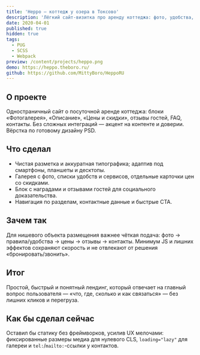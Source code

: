 ```yaml
---
title: 'Heppo — коттедж у озера в Токсово'
description: 'Лёгкий сайт-визитка про аренду коттеджа: фото, удобства, цены, отзывы и FAQ.'
date: 2020-04-01
published: true
hidden: true
tags:
  - PUG
  - SCSS
  - Webpack
preview: /content/projects/heppo.png
demo: https://heppo.theboro.ru/
github: https://github.com/MittyBoro/HeppoRU
---
```


## О проекте

Одностраничный сайт о посуточной аренде коттеджа: блоки «Фотогалерея», «Описание», «Цены и скидки», отзывы гостей, FAQ, контакты. Без сложных интеграций — акцент на контенте и доверии. Вёрстка по готовому дизайну PSD.

## Что сделал

- Чистая разметка и аккуратная типографика; адаптив под смартфоны, планшеты и десктопы.
- Галерея с фото, списки удобств и сервисов, отдельные карточки цен со скидками.
- Блок с наградами и отзывами гостей для социального доказательства.
- Навигация по разделам, контактные данные и быстрые CTA.

## Зачем так

Для нишевого объекта размещения важнее чёткая подача: фото → правила/удобства → цены → отзывы → контакты. Минимум JS и лишних эффектов сохраняют скорость и не отвлекают от решения «бронировать/звонить».

## Итог

Простой, быстрый и понятный лендинг, который отвечает на главный вопрос пользователя — «что, где, сколько и как связаться» — без лишних кликов и перегруза.

## Как бы сделал сейчас

Оставил бы статику без фреймворков, усилив UX мелочами: фиксированные размеры медиа для нулевого CLS, `loading="lazy"` для галереи и `tel:`/`mailto:`-ссылки у контактов.
